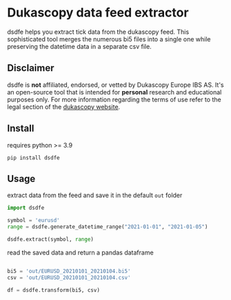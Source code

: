 # Dukascopy data feed extractor

dsdfe helps you extract tick data from the dukascopy feed. This sophisticated tool merges the numerous bi5 files into a single one while preserving the datetime data in a separate csv file.

## Disclaimer

dsdfe is **not** affiliated, endorsed, or vetted by Dukascopy Europe IBS AS. It's
an open-source tool that is intended for **personal** research and educational purposes only.
For more information regarding the terms of use refer to the legal section of the [dukascopy website](https://www.dukascopy.com/).


## Install
requires python >= 3.9
```
pip install dsdfe
```

## Usage

extract data from the feed and save it in the default `out` folder

```python
import dsdfe

symbol = 'eurusd'
range = dsdfe.generate_datetime_range("2021-01-01", "2021-01-05")

dsdfe.extract(symbol, range)
```

read the saved data and return a pandas dataframe

```python

bi5 = 'out/EURUSD_20210101_20210104.bi5'
csv = 'out/EURUSD_20210101_20210104.csv'

df = dsdfe.transform(bi5, csv)
```
